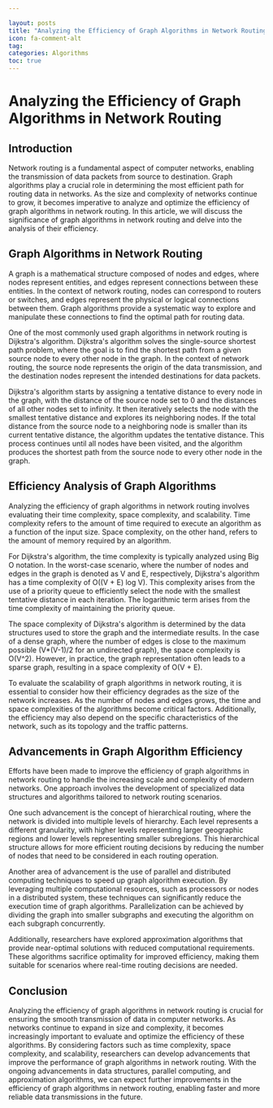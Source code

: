 ```yaml
---

layout: posts
title: "Analyzing the Efficiency of Graph Algorithms in Network Routing"
icon: fa-comment-alt
tag:      
categories: Algorithms
toc: true
---
```




# Analyzing the Efficiency of Graph Algorithms in Network Routing

## Introduction

Network routing is a fundamental aspect of computer networks, enabling the transmission of data packets from source to destination. Graph algorithms play a crucial role in determining the most efficient path for routing data in networks. As the size and complexity of networks continue to grow, it becomes imperative to analyze and optimize the efficiency of graph algorithms in network routing. In this article, we will discuss the significance of graph algorithms in network routing and delve into the analysis of their efficiency.

## Graph Algorithms in Network Routing

A graph is a mathematical structure composed of nodes and edges, where nodes represent entities, and edges represent connections between these entities. In the context of network routing, nodes can correspond to routers or switches, and edges represent the physical or logical connections between them. Graph algorithms provide a systematic way to explore and manipulate these connections to find the optimal path for routing data.

One of the most commonly used graph algorithms in network routing is Dijkstra's algorithm. Dijkstra's algorithm solves the single-source shortest path problem, where the goal is to find the shortest path from a given source node to every other node in the graph. In the context of network routing, the source node represents the origin of the data transmission, and the destination nodes represent the intended destinations for data packets.

Dijkstra's algorithm starts by assigning a tentative distance to every node in the graph, with the distance of the source node set to 0 and the distances of all other nodes set to infinity. It then iteratively selects the node with the smallest tentative distance and explores its neighboring nodes. If the total distance from the source node to a neighboring node is smaller than its current tentative distance, the algorithm updates the tentative distance. This process continues until all nodes have been visited, and the algorithm produces the shortest path from the source node to every other node in the graph.

## Efficiency Analysis of Graph Algorithms

Analyzing the efficiency of graph algorithms in network routing involves evaluating their time complexity, space complexity, and scalability. Time complexity refers to the amount of time required to execute an algorithm as a function of the input size. Space complexity, on the other hand, refers to the amount of memory required by an algorithm.

For Dijkstra's algorithm, the time complexity is typically analyzed using Big O notation. In the worst-case scenario, where the number of nodes and edges in the graph is denoted as V and E, respectively, Dijkstra's algorithm has a time complexity of O((V + E) log V). This complexity arises from the use of a priority queue to efficiently select the node with the smallest tentative distance in each iteration. The logarithmic term arises from the time complexity of maintaining the priority queue.

The space complexity of Dijkstra's algorithm is determined by the data structures used to store the graph and the intermediate results. In the case of a dense graph, where the number of edges is close to the maximum possible (V*(V-1)/2 for an undirected graph), the space complexity is O(V^2). However, in practice, the graph representation often leads to a sparse graph, resulting in a space complexity of O(V + E).

To evaluate the scalability of graph algorithms in network routing, it is essential to consider how their efficiency degrades as the size of the network increases. As the number of nodes and edges grows, the time and space complexities of the algorithms become critical factors. Additionally, the efficiency may also depend on the specific characteristics of the network, such as its topology and the traffic patterns.

## Advancements in Graph Algorithm Efficiency

Efforts have been made to improve the efficiency of graph algorithms in network routing to handle the increasing scale and complexity of modern networks. One approach involves the development of specialized data structures and algorithms tailored to network routing scenarios.

One such advancement is the concept of hierarchical routing, where the network is divided into multiple levels of hierarchy. Each level represents a different granularity, with higher levels representing larger geographic regions and lower levels representing smaller subregions. This hierarchical structure allows for more efficient routing decisions by reducing the number of nodes that need to be considered in each routing operation.

Another area of advancement is the use of parallel and distributed computing techniques to speed up graph algorithm execution. By leveraging multiple computational resources, such as processors or nodes in a distributed system, these techniques can significantly reduce the execution time of graph algorithms. Parallelization can be achieved by dividing the graph into smaller subgraphs and executing the algorithm on each subgraph concurrently.

Additionally, researchers have explored approximation algorithms that provide near-optimal solutions with reduced computational requirements. These algorithms sacrifice optimality for improved efficiency, making them suitable for scenarios where real-time routing decisions are needed.

## Conclusion

Analyzing the efficiency of graph algorithms in network routing is crucial for ensuring the smooth transmission of data in computer networks. As networks continue to expand in size and complexity, it becomes increasingly important to evaluate and optimize the efficiency of these algorithms. By considering factors such as time complexity, space complexity, and scalability, researchers can develop advancements that improve the performance of graph algorithms in network routing. With the ongoing advancements in data structures, parallel computing, and approximation algorithms, we can expect further improvements in the efficiency of graph algorithms in network routing, enabling faster and more reliable data transmissions in the future.